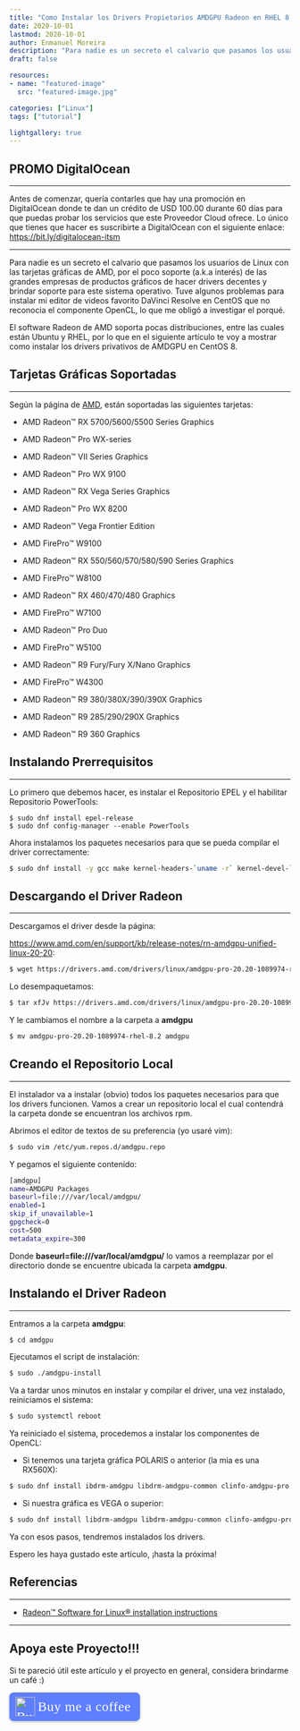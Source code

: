 ```yaml
---
title: "Como Instalar los Drivers Propietarios AMDGPU Radeon en RHEL 8 / Centos 8"
date: 2020-10-01
lastmod: 2020-10-01
author: Enmanuel Moreira
description: "Para nadie es un secreto el calvario que pasamos los usuarios de Linux con las tarjetas gráficas de AMD, por el poco soporte (a.k.a interés) de las grandes empresas de productos gráficos de hacer drivers decentes y brindar soporte para este sistema operativo. Tuve algunos problemas para instalar mi editor de videos favorito DaVinci Resolve en CentOS (al parecer el driver de código abierto no proporcionaba el soporte a OpenCL) lo que me obligó a investigar el porqué. AMD soporta pocas distribuciones, entre las cuales están Ubuntu y RHEL, por lo que en el siguiente artículo te voy a mostrar como instalar los drivers privativos de AMDGPU en CentOS 8."
draft: false

resources:
- name: "featured-image"
  src: "featured-image.jpg"

categories: ["Linux"]
tags: ["tutorial"]

lightgallery: true
---
```


<!--more-->

## PROMO DigitalOcean

***

Antes de comenzar, quería contarles que hay una promoción en DigitalOcean donde te dan un crédito de USD 100.00 durante 60 días para que puedas probar los servicios que este Proveedor Cloud ofrece. Lo único que tienes que hacer es suscribirte a DigitalOcean con el siguiente enlace: <https://bit.ly/digitalocean-itsm>

***

Para nadie es un secreto el calvario que pasamos los usuarios de Linux con las tarjetas gráficas de AMD, por el poco soporte (a.k.a interés) de las grandes empresas de productos gráficos de hacer drivers decentes y brindar soporte para este sistema operativo. Tuve algunos problemas para instalar mi editor de videos favorito DaVinci Resolve en CentOS que no reconocia el componente OpenCL, lo que me obligó a investigar el porqué.  


El software Radeon de AMD soporta pocas distribuciones, entre las cuales están Ubuntu y RHEL, por lo que en el siguiente artículo te voy a mostrar como instalar los drivers privativos de AMDGPU en CentOS 8.  

## Tarjetas Gráficas Soportadas

***

Según la página de [AMD](https://www.amd.com/en/support/kb/release-notes/rn-amdgpu-unified-linux-20-20), están soportadas las siguientes tarjetas:  

- AMD Radeon™ RX 5700/5600/5500 Series Graphics

- AMD Radeon™ Pro WX-series​

- AMD Radeon™ VII Series Graphics​

- AMD Radeon™ Pro WX 9100

- AMD Radeon™ RX Vega Series Graphics​

- AMD Radeon™ Pro WX 8200

- AMD Radeon™ Vega Frontier Edition

- ​AMD FirePro™ W9100

- AMD Radeon™ RX 550/560/570/580/590 Series Graphics

- AMD FirePro™ W8100

- AMD Radeon™ RX 460/470/480 Graphics

- AMD FirePro™ W7100

- AMD Radeon™ Pro Duo

- AMD FirePro™ W5100

- AMD Radeon™ R9 Fury/Fury X/Nano Graphics

- AMD FirePro™ W4300

- AMD Radeon™ R9 380/380X/390/390X Graphics

- AMD Radeon™ R9 285/290/290X Graphics 

- AMD Radeon™ R9 360 Graphics

## Instalando Prerrequisitos

***

Lo primero que debemos hacer, es instalar el Repositorio EPEL y el habilitar Repositorio PowerTools:  

```
$ sudo dnf install epel-release
$ sudo dnf config-manager --enable PowerTools
```

Ahora instalamos los paquetes necesarios para que se pueda compilar el driver correctamente:  

```bash
$ sudo dnf install -y gcc make kernel-headers-`uname -r` kernel-devel-`uname -r` kernel-modules-extra
```

## Descargando el Driver Radeon

***

Descargamos el driver desde la página:  

<https://www.amd.com/en/support/kb/release-notes/rn-amdgpu-unified-linux-20-20>:  

```bash
$ wget https://drivers.amd.com/drivers/linux/amdgpu-pro-20.20-1089974-rhel-8.2.tar.xz
```

Lo desempaquetamos:  


```bash
$ tar xfJv https://drivers.amd.com/drivers/linux/amdgpu-pro-20.20-1089974-rhel-8.2.tar.xz
```

Y le cambiamos el nombre a la carpeta a **amdgpu**

```bash
$ mv amdgpu-pro-20.20-1089974-rhel-8.2 amdgpu
```

## Creando el Repositorio Local

***

El instalador va a instalar (obvio) todos los paquetes necesarios para que los drivers funcionen. Vamos a crear un repositorio local el cual contendrá la carpeta donde se encuentran los archivos rpm.  

Abrimos el editor de textos de su preferencia (yo usaré vim):  

```bash
$ sudo vim /etc/yum.repos.d/amdgpu.repo
```

Y pegamos el siguiente contenido:  

```bash
[amdgpu]
name=AMDGPU Packages
baseurl=file:///var/local/amdgpu/
enabled=1
skip_if_unavailable=1
gpgcheck=0
cost=500
metadata_expire=300
```

Donde **baseurl=file:///var/local/amdgpu/** lo vamos a reemplazar por el directorio donde se encuentre ubicada la carpeta **amdgpu**.    


## Instalando el Driver Radeon

***

Entramos a la carpeta **amdgpu**:  

```bash
$ cd amdgpu
```

Ejecutamos el script de instalación:  

```bash
$ sudo ./amdgpu-install
```

Va a tardar unos minutos en instalar y compilar el driver, una vez instalado, reiniciamos el sistema:  

```bash
$ sudo systemctl reboot
```

Ya reiniciado el sistema, procedemos a instalar los componentes de OpenCL:

- Si tenemos una tarjeta gráfica POLARIS o anterior (la mia es una RX560X):

```bash
$ sudo dnf install ibdrm-amdgpu libdrm-amdgpu-common clinfo-amdgpu-pro opencl-amdgpu-pro-comgr amdgpu-pro-core opencl-orca-amdgpu-pro-icd libopencl-amdgpu-pro
```

- Si nuestra gráfica es VEGA o superior:  

```bash
$ sudo dnf install libdrm-amdgpu libdrm-amdgpu-common clinfo-amdgpu-pro opencl-amdgpu-pro-comgr amdgpu-pro-core opencl-amdgpu-pro-icd libopencl-amdgpu-pro
```

Ya con esos pasos, tendremos instalados los drivers.  

Espero les haya gustado este artículo, ¡hasta la próxima!

## Referencias

***

- [Radeon™ Software for Linux® installation instructions](https://amdgpu-install.readthedocs.io/en/latest/)

***

## Apoya este Proyecto!!!

Si te pareció útil este artículo y el proyecto en general, considera brindarme un café :)

<style>.bmc-button img{height: 34px !important;width: 35px !important;margin-bottom: 1px !important;box-shadow: none !important;border: none !important;vertical-align: middle !important;}.bmc-button{padding: 7px 15px 7px 10px !important;line-height: 35px !important;height:51px !important;text-decoration: none !important;display:inline-flex !important;color:#ffffff !important;background-color:#5F7FFF !important;border-radius: 8px !important;border: 1px solid transparent !important;font-size: 24px !important;letter-spacing: 0.6px !important;box-shadow: 0px 1px 2px rgba(190, 190, 190, 0.5) !important;-webkit-box-shadow: 0px 1px 2px 2px rgba(190, 190, 190, 0.5) !important;margin: 0 auto !important;font-family:'Cookie', cursive !important;-webkit-box-sizing: border-box !important;box-sizing: border-box !important;}.bmc-button:hover, .bmc-button:active, .bmc-button:focus {-webkit-box-shadow: 0px 1px 2px 2px rgba(190, 190, 190, 0.5) !important;text-decoration: none !important;box-shadow: 0px 1px 2px 2px rgba(190, 190, 190, 0.5) !important;opacity: 0.85 !important;color:#ffffff !important;}</style><link href="https://fonts.googleapis.com/css?family=Cookie" rel="stylesheet"><a class="bmc-button" target="_blank" href="https://www.buymeacoffee.com/enmanuelmoreira"><img src="https://cdn.buymeacoffee.com/buttons/bmc-new-btn-logo.svg" alt="Buy me a coffee"><span style="margin-left:5px;font-size:24px !important;">Buy me a coffee</span></a>
